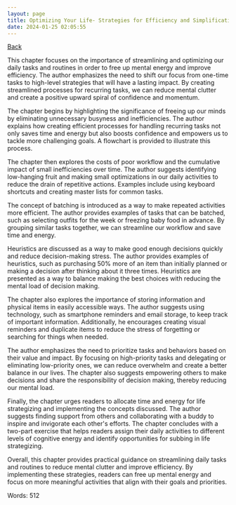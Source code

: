 ```yaml
---
layout: page
title: Optimizing Your Life- Strategies for Efficiency and Simplification
date: 2024-01-25 02:05:55
---
```


[Back](./)


This chapter focuses on the importance of streamlining and optimizing our daily tasks and routines in order to free up mental energy and improve efficiency. The author emphasizes the need to shift our focus from one-time tasks to high-level strategies that will have a lasting impact. By creating streamlined processes for recurring tasks, we can reduce mental clutter and create a positive upward spiral of confidence and momentum.

The chapter begins by highlighting the significance of freeing up our minds by eliminating unnecessary busyness and inefficiencies. The author explains how creating efficient processes for handling recurring tasks not only saves time and energy but also boosts confidence and empowers us to tackle more challenging goals. A flowchart is provided to illustrate this process.

The chapter then explores the costs of poor workflow and the cumulative impact of small inefficiencies over time. The author suggests identifying low-hanging fruit and making small optimizations in our daily activities to reduce the drain of repetitive actions. Examples include using keyboard shortcuts and creating master lists for common tasks.

The concept of batching is introduced as a way to make repeated activities more efficient. The author provides examples of tasks that can be batched, such as selecting outfits for the week or freezing baby food in advance. By grouping similar tasks together, we can streamline our workflow and save time and energy.

Heuristics are discussed as a way to make good enough decisions quickly and reduce decision-making stress. The author provides examples of heuristics, such as purchasing 50% more of an item than initially planned or making a decision after thinking about it three times. Heuristics are presented as a way to balance making the best choices with reducing the mental load of decision making.

The chapter also explores the importance of storing information and physical items in easily accessible ways. The author suggests using technology, such as smartphone reminders and email storage, to keep track of important information. Additionally, he encourages creating visual reminders and duplicate items to reduce the stress of forgetting or searching for things when needed.

The author emphasizes the need to prioritize tasks and behaviors based on their value and impact. By focusing on high-priority tasks and delegating or eliminating low-priority ones, we can reduce overwhelm and create a better balance in our lives. The chapter also suggests empowering others to make decisions and share the responsibility of decision making, thereby reducing our mental load.

Finally, the chapter urges readers to allocate time and energy for life strategizing and implementing the concepts discussed. The author suggests finding support from others and collaborating with a buddy to inspire and invigorate each other's efforts. The chapter concludes with a two-part exercise that helps readers assign their daily activities to different levels of cognitive energy and identify opportunities for subbing in life strategizing.

Overall, this chapter provides practical guidance on streamlining daily tasks and routines to reduce mental clutter and improve efficiency. By implementing these strategies, readers can free up mental energy and focus on more meaningful activities that align with their goals and priorities.

Words: 512